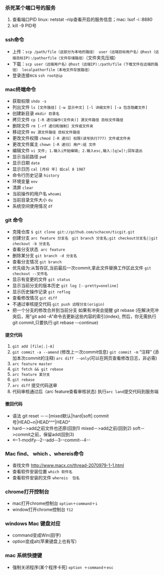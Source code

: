 
### 杀死某个端口号的服务
1. 查看端口PID linux: netstat -nlp查看开启的服务信息；mac: lsof -i :8880
2. kill -9 PID号

### ssh命令
* 上传：`scp /path/file（这部分为本地的路径） user（远端目标用户名）@host（远端目标IP):/pathorfile（文件存储路径）`（文件夹先压缩）
* 下载：`scp user（远端用户名）@host（远端IP):/path/file（下载文件在远端的路径） localpathorfile（本地文件存放路径）`
* 登录连接ecs `ssh root@ip`

### mac终端命令
* 获取权限 `shdo -s`
* 列出文件 `ls [文件路径] [-w 显示中文] [-l 详细文件] [-a 包含隐藏文件]`
* 创建新目录 `mkdir 目录名`
* 拷贝文件 `cp [-R 递归操作(文件夹)] 源文件路径 目标文件路径`
* 删除文件 `rm [-rf 递归和强制] 文件或文件夹`
* 移动文件 `mv 源文件路径 目标文件路径`
* 更改文件权限 `chmod [-R 递归] 权限(读写执行777) 文件或文件夹`
* 更改文件属主 `chown [-R 递归] 用户:组 文件`
* 编辑文件 `vi 文件; 1.输入i开始编辑; 2.输入esc,输入:[q|w]!;回车退出`
* 显示当前路径 `pwd`
* 显示日期 `date`
* 显示日历 `cal [月份 年] 如cal 8 1987`
* 命令行历史记录 `history`
* 环境变量 `env`
* 清屏 `clear`
* 当前操作的用户名 `whoami`
* 当前目录文件大小 `du`
* 系统空间使用情况 `df`

### git 命令
* 克隆仓库 `$ git clone git://github.com/schacon/ticgit.git`
* 创建分支 `arc feature 分支名 ` `git branch 分支名;git checkout分支名||git checkout -b 分支名`
* 查看分支状态  `arc feature`
* 删除某分支 `git branch -d 分支名`
* 查看分支情况 `git branch`
* 优先级为:从暂存区,当前最后一次commit,拿此文件替换工作区此文件 `git checkout --文件名`
* 显示有变更的文件 `git status `
* 显示当前分支的版本历史 `git log [--pretty=oneline]`
* 显示历史操作记录 `git reflog`
* 查看修改情况 `git diff `
* 不通过审核提交代码 `git push 远程分支(origin)`
* 把一个分支的修改合并到当前分支 如果有冲突会提醒 git rebase (在解决完冲突后，用"git add -A"命令去更新这些内容的索引(index), 然后，你无需执行 git commit,只要执行:git rebase --continue)

#### 提交代码
1. `git add [file|.|-A] `
2. `git commit -a --amend` (修改上一次commit信息) `git commit -m` “注释” (添加本次commit的注释) `arc diff --only`(可以在网页查看修改日志，非必需)
3. `arc feature master`
4. `git fetch && git rebase`
5. `arc feature 某分支` 
6. `git rebase`
7. `arc diff` 提交代码送审
8. 代码审核通过后（arc feature查看审核状态) 执行`arc land`提交代码到服务端

#### 撤回代码
* 语法 git reset －－[mixed默认|hard|soft] commit号|HEAD~n|HEAD^^^|HEAD^
* hard－>add之前文件也还原(回到1) mixed－>add之前(回到2) soft－>commit之前，保留add(回到3)
* <--1-modify--2--add--3--commit--4-- 

### Mac find、 which 、whereis命令
* 查找文件 http://www.macx.cn/thread-2070979-1-1.html
* 查看软件安装位置 `which 软件名`
* 查看软件安装的文件 `whereis  包名`

### chrome打开控制台
* mac打开chrome控制台 `option＋command＋i`
* window打开chrome控制台 `f12`

### windows Mac 键盘对应
* command变成Win(田字) 
* option变成alt(苹果键盘上也有写）

### mac 系统快捷键
* 强制关闭程序(某个程序卡死) `option ＋command＋esc`



